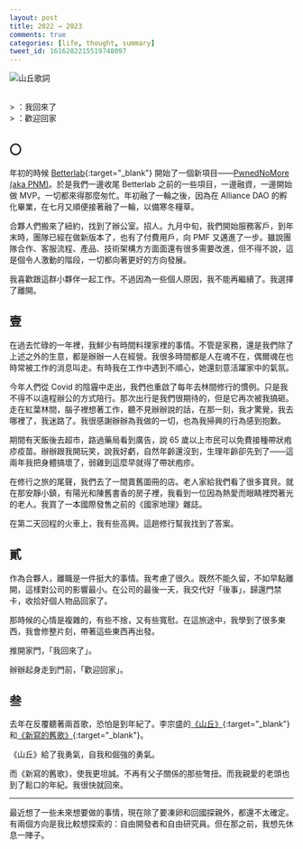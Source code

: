```yaml
---
layout: post
title: 2022 ⇝ 2023
comments: true
categories: [life, thought, summary]
tweet_id: 1616282215519748097
---
```


![山丘歌詞](https://user-images.githubusercontent.com/480759/213610770-ec83e488-b78b-4a66-a165-34385c9723d6.png)

<br>
> ：我回來了<br>
> ：歡迎回家


## 〇

年初的時候 [Betterlab](https://conanblog.me/blog/2022/01/03/2021-2022/){:target="_blank"} 開始了一個新項目——[PwnedNoMore (aka PNM)](https://techcrunch.com/2022/07/13/meet-the-newest-crypto-builders-from-web3-accelerator-alliance-daos-demo-day/)。於是我們一邊收尾 Betterlab 之前的一些項目，一邊融資，一邊開始做 MVP。一切都來得那麼匆忙。年初融了一輪之後，因為在 Alliance DAO 的孵化畢業，在七月又順便接著融了一輪，以備寒冬糧草。

合夥人們搬來了紐約，找到了辦公室。招人。九月中旬，我們開始服務客戶，到年末時，團隊已經在做新版本了，也有了付費用戶，向 PMF 又邁進了一步。雖說團隊合作、客服流程、產品、技術架構方方面面還有很多需要改進，但不得不說，這是個令人激動的階段，一切都向著更好的方向發展。

我喜歡跟這群小夥伴一起工作。不過因為一些個人原因，我不能再繼續了。我選擇了離開。

## 壹

在過去忙碌的一年裡，我鮮少有時間料理家裡的事情。不管是家務，還是我們除了上述之外的生意，都是辦辦一人在經營。我很多時間都是人在魂不在，偶爾魂在也時常被工作的消息叫走。有時我在工作中遇到不順心，她還刻意活躍家中的氣氛。

今年人們從 Covid 的陰霾中走出，我們也重啟了每年去林間修行的慣例。只是我不得不以遠程辦公的方式陪行。那次出行是我們很期待的，但是它再次被我搞砸。走在紅葉林間，腦子裡想著工作，聽不見辦辦說的話，在那一刻，我才驚覺，我去哪裡了，我迷路了。我很感謝辦辦為我做的一切，也為我掃興的行為感到抱歉。

期間有天飯後去超市，路過藥局看到廣告，說 65 歲以上市民可以免費接種帶狀疱疹疫苗。辦辦跟我開玩笑，說我好虧，自然年齡還沒到，生理年齡卻先到了——這兩年我把身體搞壞了，弱雞到這麼早就得了帶狀疱疹。

在修行之旅的尾聲，我們去了一間賣舊圖冊的店。老人家給我們看了很多寶貝。就在那安靜小鎮，有陽光和陳舊書香的房子裡，我看到一位因為熱愛而眼睛裡閃著光的老人。我買了一本國際發售之前的《國家地理》雜誌。

在第二天回程的火車上，我有些高興。這趟修行幫我找到了答案。

## 貳

作為合夥人，離職是一件挺大的事情。我考慮了很久。既然不能久留，不如早點離開，這樣對公司的影響最小。在公司的最後一天，我交代好「後事」，歸還門禁卡，收拾好個人物品回家了。

那時候的心情是複雜的，有些不捨，又有些寬慰。在這旅途中，我學到了很多東西，我會修整片刻，帶著這些東西再出發。

推開家門，「我回來了」。

辦辦起身走到門前，「歡迎回家」。

## 叁

去年在反覆聽著兩首歌，恐怕是到年紀了。李宗盛的[《山丘》](https://www.youtube.com/watch?v=rVEMTxg_LrU){:target="_blank"}和[《新寫的舊歌》](https://www.youtube.com/watch?v=w-vDvcOyJo8){:target="_blank"}。

《山丘》給了我勇氣，自我和倔強的勇氣。

而《新寫的舊歌》，使我更坦誠。不再有父子關係的那些彆扭。而我親愛的老頭也到了鬆口的年紀。我很快就回來。

---

最近想了一些未來想要做的事情，現在除了要凍卵和回國探親外，都還不太確定。有兩個方向是我比較想探索的：自由開發者和自由研究員。但在那之前，我想先休息一陣子。
